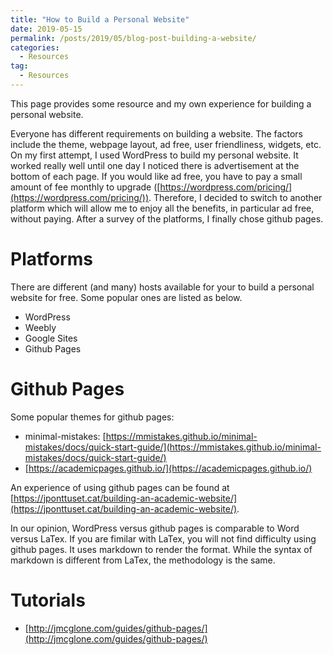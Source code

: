 ```yaml
---
title: "How to Build a Personal Website"
date: 2019-05-15
permalink: /posts/2019/05/blog-post-building-a-website/
categories:
  - Resources
tag:
  - Resources
---
```


This page provides some resource and my own experience for building a personal website.

Everyone has different requirements on building a website. The factors include the theme, webpage layout, ad free, user friendliness, widgets, etc. On my first attempt, I used WordPress to build my personal website. It worked really well until one day I noticed there is advertisement at the bottom of each page. If you would like ad free, you have to pay a small amount of fee monthly to upgrade ([https://wordpress.com/pricing/](https://wordpress.com/pricing/)). 
Therefore, I decided to switch to another platform which will allow me to enjoy all the benefits, in particular ad free, without paying.
After a survey of the platforms, I finally chose github pages. 


# Platforms  
There are different (and many) hosts available for your to build a personal website for free. Some popular ones are listed as below.
* WordPress
* Weebly
* Google Sites
* Github Pages 

# Github Pages
Some popular themes for github pages:
* minimal-mistakes: [https://mmistakes.github.io/minimal-mistakes/docs/quick-start-guide/](https://mmistakes.github.io/minimal-mistakes/docs/quick-start-guide/)
* [https://academicpages.github.io/](https://academicpages.github.io/)

An experience of using github pages can be found at [https://jponttuset.cat/building-an-academic-website/](https://jponttuset.cat/building-an-academic-website/).

In our opinion, WordPress versus github pages is comparable to Word versus LaTex. If you are fimilar with LaTex, you will not find difficulty using github pages. It uses markdown to render the format. While the syntax of markdown is different from LaTex, the methodology is the same.

# Tutorials
* [http://jmcglone.com/guides/github-pages/](http://jmcglone.com/guides/github-pages/)